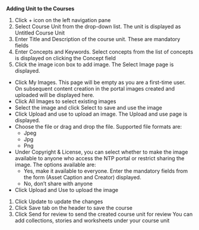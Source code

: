 **Adding Unit to the Courses**

1. Click + icon on the left navigation pane
1. Select Course Unit from the drop-down list. The unit is displayed as Untitled Course Unit
1. Enter Title and Description of the course unit. These are mandatory fields
1. Enter Concepts and Keywords. Select concepts from the list of concepts is displayed on clicking the Concept field
1. Click the image icon box to add image. The Select Image page is displayed.
- Click My Images. This page will be empty as you are a first-time user. On subsequent content creation in the portal images created and uploaded will be displayed here.
- Click All Images to select existing images	
- Select the image and click Select to save and use the image
- Click Upload and use to upload an image. The Upload and use page is displayed.
- Choose the file or drag and drop the file. Supported file formats are:
	- Jpeg
    - Jpg
    - Png
- Under Copyright & License, you can select whether to make the image available to anyone who access the NTP portal  or restrict sharing the image. The options available are:
    - Yes, make it available to everyone. Enter the mandatory fields from the form (Asset Caption and Creator) 		displayed.
    - No, don’t share with anyone
- Click Upload and Use to upload the image
1. Click Update to update the changes
1. Click Save tab on the header to save the course 
1. Click Send for review to send the created course unit for review
You can add collections, stories and worksheets under your course unit

